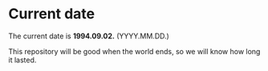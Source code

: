 # Current date

The current date is **1994.09.02.** (YYYY.MM.DD.)

This repository will be good when the world ends, so we will know how long it lasted.